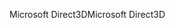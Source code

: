<span data-ttu-id="1224d-101">Microsoft Direct3D</span><span class="sxs-lookup"><span data-stu-id="1224d-101">Microsoft Direct3D</span></span>